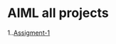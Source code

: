 # AIML all projects
1..[Assigment-1]([https://github.com/M-Rishik-Reddy/AI-ML/blob/main/Assignment3_all.ipynb](https://github.com/M-Rishik-Reddy/AI-ML/blob/main/Assignment_1.ipynb)https://github.com/M-Rishik-Reddy/AI-ML/blob/main/Assignment_1.ipynb)
